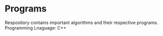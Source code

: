 # Programs
Respository contains important algorithms and their respective programs.
Programming Lnaguage: C++
